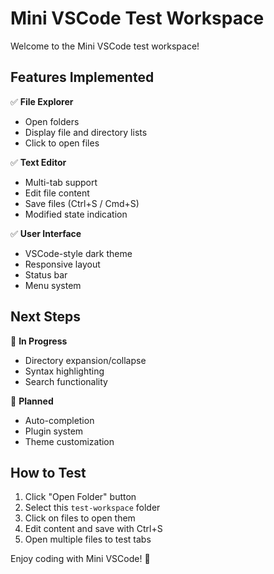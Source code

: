 # Mini VSCode Test Workspace

Welcome to the Mini VSCode test workspace!

## Features Implemented

✅ **File Explorer**
- Open folders
- Display file and directory lists
- Click to open files

✅ **Text Editor**
- Multi-tab support
- Edit file content
- Save files (Ctrl+S / Cmd+S)
- Modified state indication

✅ **User Interface**
- VSCode-style dark theme
- Responsive layout
- Status bar
- Menu system

## Next Steps

🔄 **In Progress**
- Directory expansion/collapse
- Syntax highlighting
- Search functionality

🎯 **Planned**
- Auto-completion
- Plugin system
- Theme customization

## How to Test

1. Click "Open Folder" button
2. Select this `test-workspace` folder
3. Click on files to open them
4. Edit content and save with Ctrl+S
5. Open multiple files to test tabs

Enjoy coding with Mini VSCode! 🎉
